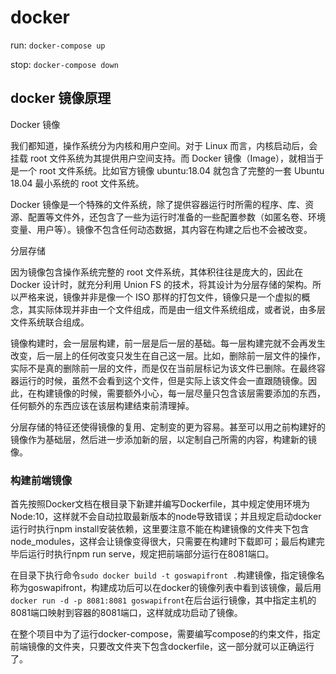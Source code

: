 # docker

run: `docker-compose up`

stop: `docker-compose down`

## docker 镜像原理
Docker 镜像

我们都知道，操作系统分为内核和用户空间。对于 Linux 而言，内核启动后，会挂载 root 文件系统为其提供用户空间支持。而 Docker 镜像（Image），就相当于是一个 root 文件系统。比如官方镜像 ubuntu:18.04 就包含了完整的一套 Ubuntu 18.04 最小系统的 root 文件系统。

Docker 镜像是一个特殊的文件系统，除了提供容器运行时所需的程序、库、资源、配置等文件外，还包含了一些为运行时准备的一些配置参数（如匿名卷、环境变量、用户等）。镜像不包含任何动态数据，其内容在构建之后也不会被改变。

分层存储

因为镜像包含操作系统完整的 root 文件系统，其体积往往是庞大的，因此在 Docker 设计时，就充分利用 Union FS 的技术，将其设计为分层存储的架构。所以严格来说，镜像并非是像一个 ISO 那样的打包文件，镜像只是一个虚拟的概念，其实际体现并非由一个文件组成，而是由一组文件系统组成，或者说，由多层文件系统联合组成。

镜像构建时，会一层层构建，前一层是后一层的基础。每一层构建完就不会再发生改变，后一层上的任何改变只发生在自己这一层。比如，删除前一层文件的操作，实际不是真的删除前一层的文件，而是仅在当前层标记为该文件已删除。在最终容器运行的时候，虽然不会看到这个文件，但是实际上该文件会一直跟随镜像。因此，在构建镜像的时候，需要额外小心，每一层尽量只包含该层需要添加的东西，任何额外的东西应该在该层构建结束前清理掉。

分层存储的特征还使得镜像的复用、定制变的更为容易。甚至可以用之前构建好的镜像作为基础层，然后进一步添加新的层，以定制自己所需的内容，构建新的镜像。


### 构建前端镜像

首先按照Docker文档在根目录下新建并编写Dockerfile，其中规定使用环境为Node:10，这样就不会自动拉取最新版本的node导致错误；并且规定启动docker运行时执行npm install安装依赖，这里要注意不能在构建镜像的文件夹下包含node_modules，这样会让镜像变得很大，只需要在构建时下载即可；最后构建完毕后运行时执行npm run serve，规定把前端部分运行在8081端口。

在目录下执行命令`sudo docker build -t goswapifront .`构建镜像，指定镜像名称为goswapifront，构建成功后可以在docker的镜像列表中看到该镜像，最后用`docker run -d -p 8081:8081 goswapifront`在后台运行镜像，其中指定主机的8081端口映射到容器的8081端口，这样就成功启动了镜像。

在整个项目中为了运行docker-compose，需要编写compose的约束文件，指定前端镜像的文件夹，只要改文件夹下包含dockerfile，这一部分就可以正确运行了。

